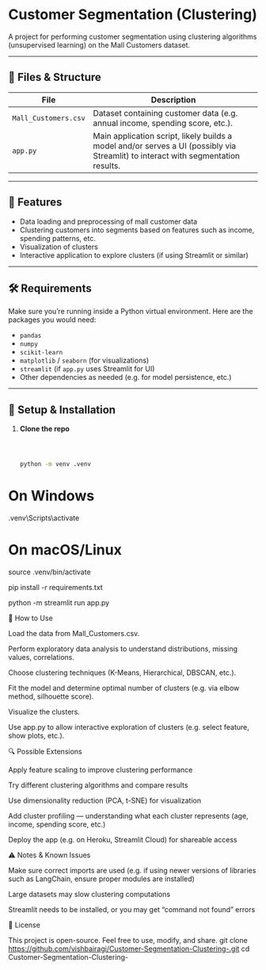 # Customer Segmentation (Clustering)

A project for performing customer segmentation using clustering algorithms (unsupervised learning) on the Mall Customers dataset.

---

## 📁 Files & Structure

| File | Description |
|---|---|
| `Mall_Customers.csv` | Dataset containing customer data (e.g. annual income, spending score, etc.). |
| `app.py` | Main application script, likely builds a model and/or serves a UI (possibly via Streamlit) to interact with segmentation results. |

---

## 🧮 Features

- Data loading and preprocessing of mall customer data  
- Clustering customers into segments based on features such as income, spending patterns, etc.  
- Visualization of clusters  
- Interactive application to explore clusters (if using Streamlit or similar)

---

## 🛠️ Requirements

Make sure you’re running inside a Python virtual environment. Here are the packages you would need:

- `pandas`  
- `numpy`  
- `scikit-learn`  
- `matplotlib` / `seaborn` (for visualizations)  
- `streamlit` (if `app.py` uses Streamlit for UI)  
- Other dependencies as needed (e.g. for model persistence, etc.)

---

## 🚀 Setup & Installation

1. **Clone the repo**  
   ```bash



   python -m venv .venv
# On Windows
.venv\Scripts\activate
# On macOS/Linux
source .venv/bin/activate


pip install -r requirements.txt


python -m streamlit run app.py



🧭 How to Use

Load the data from Mall_Customers.csv.

Perform exploratory data analysis to understand distributions, missing values, correlations.

Choose clustering techniques (K-Means, Hierarchical, DBSCAN, etc.).

Fit the model and determine optimal number of clusters (e.g. via elbow method, silhouette score).

Visualize the clusters.

Use app.py to allow interactive exploration of clusters (e.g. select feature, show plots, etc.).

🔍 Possible Extensions

Apply feature scaling to improve clustering performance

Try different clustering algorithms and compare results

Use dimensionality reduction (PCA, t-SNE) for visualization

Add cluster profiling — understanding what each cluster represents (age, income, spending score, etc.)

Deploy the app (e.g. on Heroku, Streamlit Cloud) for shareable access

⚠️ Notes & Known Issues

Make sure correct imports are used (e.g. if using newer versions of libraries such as LangChain, ensure proper modules are installed)

Large datasets may slow clustering computations

Streamlit needs to be installed, or you may get “command not found” errors

📄 License

This project is open-source. Feel free to use, modify, and share.
   git clone https://github.com/vishbairagi/Customer-Segmentation-Clustering-.git
   cd Customer-Segmentation-Clustering-
